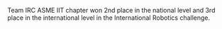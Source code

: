 ---
---

Team IRC  ASME IIT chapter won 2nd place in the national level and 3rd place in the international level in the International Robotics challenge.
